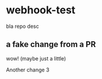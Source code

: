 # webhook-test
bla repo desc

## a fake change from a PR
wow! (maybe just a little)

Another change 3
